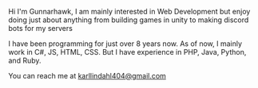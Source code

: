Hi I'm Gunnarhawk, I am mainly interested in Web Development but enjoy doing just about anything from building games in unity to making discord bots for my servers

I have been programming for just over 8 years now. As of now, I mainly work in C#, JS, HTML, CSS. But I have experience in PHP, Java, Python, and Ruby.

You can reach me at karllindahl404@gmail.com
